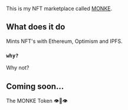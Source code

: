 This is my NFT marketplace called [MONKE](https://monke.money).

## What does it do

Mints NFT's with Ethereum, Optimism and IPFS.

### `why?`

Why not?

## Coming soon...

The MONKE Token 👁🐽👁
